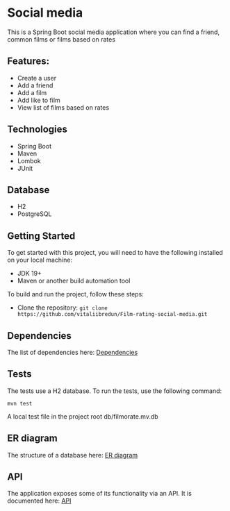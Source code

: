 # Social media 

This is a Spring Boot social media application where you can find a friend, common films or films based on rates
  
## Features:	
- Create a user
- Add a friend
- Add a film 
- Add like to film
- View list of films based on rates

## Technologies
* Spring Boot
* Maven
* Lombok
* JUnit

## Database
- H2
- PostgreSQL
 
## Getting Started
To get started with this project, you will need to have the following installed on your local machine:

* JDK 19+
* Maven or another build automation tool 

To build and run the project, follow these steps:

* Clone the repository: `git clone https://github.com/vitaliibredun/Film-rating-social-media.git`

## Dependencies

The list of dependencies here: [Dependencies](https://github.com/vitaliibredun/Film-rating-social-media/wiki/Dependencies)

## Tests

The tests use a H2 database.
To run the tests, use the following command:

    mvn test

A local test file in the project root db/filmorate.mv.db

## ER diagram

The structure of a database here: [ER diagram](https://github.com/vitaliibredun/Film-rating-social-media/wiki/ER-diagram)

## API

The application exposes some of its functionality via an API. It is documented here: [API](https://github.com/vitaliibredun/Film-rating-social-media/wiki/API)
